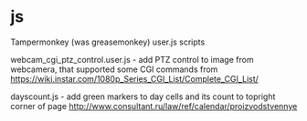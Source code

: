 # js
Tampermonkey (was greasemonkey) user.js scripts

webcam_cgi_ptz_control.user.js - add PTZ control to image from webcamera, that supported some CGI commands from https://wiki.instar.com/1080p_Series_CGI_List/Complete_CGI_List/

dayscount.js - add green markers to day cells and its count to topright corner of page http://www.consultant.ru/law/ref/calendar/proizvodstvennye
